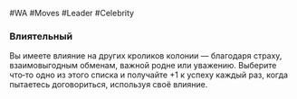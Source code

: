 #WA #Moves #Leader #Celebrity  

### Влиятельный  
Вы имеете влияние на других кроликов колонии —  благодаря страху, взаимовыгодным обменам, важной  родне или уважению. Выберите что‑то одно из этого  списка и получайте +1 к успеху каждый раз, когда  пытаетесь договориться, используя своё влияние.